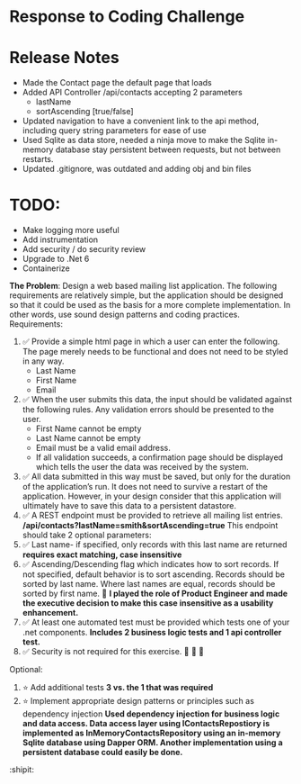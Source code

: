 # Response to Coding Challenge

# Release Notes
* Made the Contact page the default page that loads
* Added API Controller /api/contacts accepting 2 parameters
    * lastName
    * sortAscending [true/false]
* Updated navigation to have a convenient link to the api method, including query string parameters for ease of use
* Used Sqlite as data store, needed a ninja move to make the Sqlite in-memory database stay persistent between requests, but not between restarts.
* Updated .gitignore, was outdated and adding obj and bin files

# TODO:
* Make logging more useful
* Add instrumentation
* Add security / do security review
* Upgrade to .Net 6
* Containerize

**The Problem**: Design a web based mailing list application. The following requirements are relatively simple, but the application should be designed so that it could be used as the basis for a more complete implementation. In other words, use sound design patterns and coding practices.
Requirements:
1.	:white_check_mark: Provide a simple html page in which a user can enter the following. The page merely needs to be functional and does not need to be styled in any way.
    *	Last Name
    *	First Name
    *	Email
2.	:white_check_mark: When the user submits this data, the input should be validated against the following rules. Any validation errors should be presented to the user.
    *	First Name cannot be empty
    *	Last Name cannot be empty
    *	Email must be a valid email address.
    * If all validation succeeds, a confirmation page should be displayed which tells the user the data was received by the system.
3.	:white_check_mark: All data submitted in this way must be saved, but only for the duration of the application’s run. It does not need to survive a restart of the application. However, in your design consider that this application will ultimately have to save this data to a persistent datastore.
4.	:white_check_mark: A REST endpoint must be provided to retrieve all mailing list entries. **/api/contacts?lastName=smith&sortAscending=true** This endpoint should take 2 optional parameters:
5.	:white_check_mark: Last name- if specified, only records with this last name are returned **requires exact matching, case insensitive**
6.	:white_check_mark: Ascending/Descending flag which indicates how to sort records. If not specified, default behavior is to sort ascending. Records should be sorted by last name. Where last names are equal, records should be sorted by first name. :paperclip: **I played the role of Product Engineer and made the executive decision to make this case insensitive as a usability enhancement.** 
7.	:white_check_mark: At least one automated test must be provided which tests one of your .net components. **Includes 2 business logic tests and 1 api controller test.**
8.  :white_check_mark: Security is not required for this exercise. :no_entry_sign: :closed_lock_with_key: :see_no_evil:

Optional:

1.	:star: Add additional tests **3 vs. the 1 that was required**
2.	:star: Implement appropriate design patterns or principles such as dependency injection **Used dependency injection for business logic and data access. Data access layer using IContactsRepostiory is implemented as InMemoryContactsRepository using an in-memory Sqlite database using Dapper ORM. Another implementation using a persistent database could easily be done.**

:shipit:

